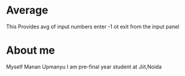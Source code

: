# Average
This Provides avg of input numbers 
enter -1 ot exit from the input panel 
# About me 
Myself Manan Upmanyu 
I am pre-final year student at Jiit,Noida
